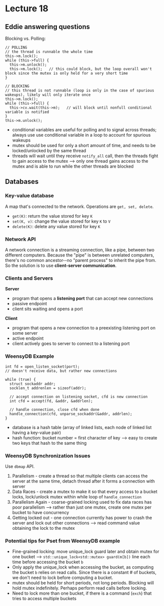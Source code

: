 # Lecture 18

## Eddie answering questions
Blocking vs. Polling: 

```
// POLLING
// the thread is runnable the whole time
this->m.lock();
while (this->full) {
  this->m.unlock();
  this->m.lock();   // this could block, but the loop overall won't block since the mutex is only held for a very short time
}

// BLOCKING
// this thread is not runnable (loop is only in the case of spurious wakeups), likely will only iterate once
this->m.lock();
while (this->full) {
  this->cv.wait(this->m);   // will block until nonfull conditional variable is notified
}
this->m.unlock();
```
- conditional variables are useful for polling and to signal across threads; always use use conditional variable in a loop to account for spurious wakeups
- mutex should be used for only a short amount of time, and needs to be locked/unlocked by the same thread
- threads will wait until they receive ```notify_all``` call, then the threads fight to gain access to the mutex --> only one thread gains access to the mutex and is able to run while the other threads are blocked

## Databases
### Key-value database
A map that's connected to the network. Operations are ```get, set, delete```.
- ```get(K)```: return the value stored for key ```K```
- ```set(K, v)```: change the value stored for key ```K``` to ```V```
- ```delete(K)```:  delete any value stored for key ```K```

### Network API
A network connection is a streaming connection, like a pipe, between two different computers. Because the "pipe" is between unrelated computers, there's no common
ancestor--no "parent process" to inherit the pipe from. So the solution is to use **client-server communication**.

### Clients and Servers
**Server**
- program that opens a **listening port** that can accept new connections
- passive endpoint
- client sits waiting and opens a port

**Client**
- program that opens a new connection to a preexisting listening port on some server
- active endpoint
- client actively goes to server to connect to a listening port

### WeensyDB Example
```
int fd = open_listen_socket(port);
// doesn't receive data, but rather new connections

while (true) {
  struct sockaddr addr;
  socklen_t addrenlen = sizeof(addr);
  
  // accept connection on listening socket, cfd is new connection
  int cfd = accept(fd, &addr, &addrlen);
  
  // handle connection, close cfd when done
  handle_connection(cfd, unparse_sockaddr(&addr, addrlen);
}
```
- database is a hash table (array of linked lists, each node of linked list having a key-value pair)
- hash function: bucket number = first character of key --> easy to create two keys that hash to the same thing

### WeensyDB Synchronization Issues
Use ```dbmap``` API.
1. Parallelism - create a thread so that multiple clients can access the server at the same time, detach thread after it forms a connection with server
2. Data Races - create a mutex to make it so that every access to a bucket locks, lock/unlock mutex within while loop of ```handle_connection```
3. Parallelism Again - coarse-grained locking used to fix data races has poor parallelism --> rather than just one mutex, create one mutex per bucket to have concurrency
4. Getting locked out - one connection currently has power to crash the server and lock out other connections --> read command value obtaining the lock to the mutex

### Potential tips for Pset from WeensyDB example
- Fine-grained locking: move unique_lock guard later and obtain mutex for one bucket --> ```std::unique_lock<std::mutex> guard(m[b])``` line each time before accessing 
the bucket ```b```  
- Only apply the unique_lock when accessing the bucket, as computing the bucket ```b``` relies on read calls. Since there is a constant # of buckets, we don't need
to lock before computing a bucket.
- mutex should be held for short periods, not long periods. Blocking will hold mutex indefinitely. Perhaps perform read calls before locking.
- Need to lock more than one bucket, if there is a command (```exch```) that tries to access multiple buckets
